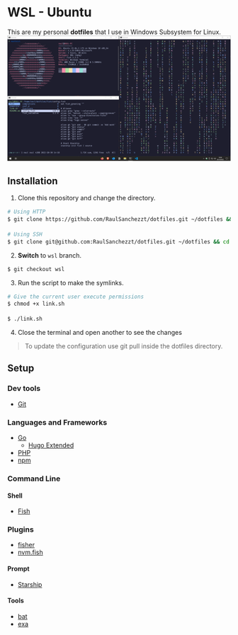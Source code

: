 # WSL - Ubuntu

This are my personal **dotfiles** that I use in Windows Subsystem for Linux.
![](assets/wsl-preview.png)

## Installation

1. Clone this repository and change the directory.

```bash
# Using HTTP
$ git clone https://github.com/RaulSanchezzt/dotfiles.git ~/dotfiles && cd ~/dotfiles

# Using SSH
$ git clone git@github.com:RaulSanchezzt/dotfiles.git ~/dotfiles && cd ~/dotfiles
```

2. **Switch** to `wsl` branch.

```bash
$ git checkout wsl
```

3. Run the script to make the symlinks.

```bash
# Give the current user execute permissions
$ chmod +x link.sh

$ ./link.sh
```

4. Close the terminal and open another to see the changes

> To update the configuration use git pull inside the dotfiles directory.

## Setup

### Dev tools

- [Git](https://git-scm.com/)

### Languages and Frameworks

- [Go](https://go.dev/)
    - [Hugo Extended](https://gohugo.io/)
- [PHP](https://www.php.net/)
- [npm](https://www.npmjs.com/)

### Command Line

#### Shell

- [Fish](https://fishshell.com/)

### Plugins

- [fisher](https://github.com/jorgebucaran/fisher)
- [nvm.fish](https://github.com/jorgebucaran/nvm.fish)

#### Prompt

- [Starship](https://starship.rs/)

#### Tools

- [bat](https://github.com/sharkdp/bat)
- [exa](https://github.com/ogham/exa)